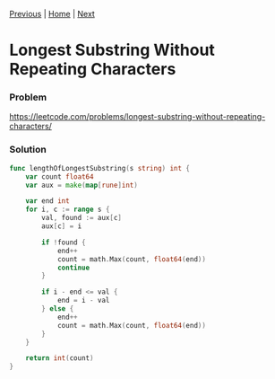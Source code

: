 [Previous](https://github.com/albertopformoso/go-leetcode/blob/main/002-add-two-numbers/002-add-two-numbers.md) | [Home](https://github.com/albertopformoso/go-leetcode) | [Next](https://github.com/albertopformoso/go-leetcode/blob/main/004-median-of-two-sorted-arrays/004-median-of-two-sorted-arrays.md)

# Longest Substring Without Repeating Characters

### Problem

https://leetcode.com/problems/longest-substring-without-repeating-characters/

### Solution
```go
func lengthOfLongestSubstring(s string) int {
	var count float64
	var aux = make(map[rune]int)

	var end int
	for i, c := range s {
		val, found := aux[c]
		aux[c] = i

		if !found {
			end++
			count = math.Max(count, float64(end))
			continue
		}

		if i - end <= val {
			end = i - val
		} else {
			end++
			count = math.Max(count, float64(end))
		}
	}

	return int(count)
}
```